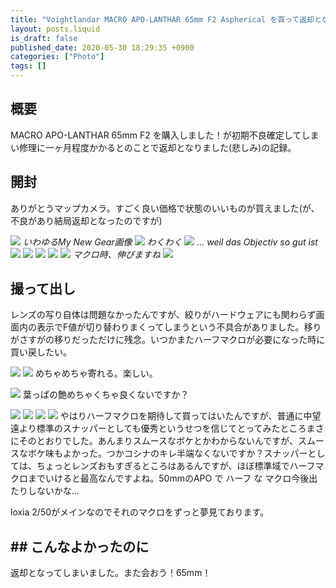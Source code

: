 ```yaml
---
title: "Voightlandar MACRO APO-LANTHAR 65mm F2 Aspherical を買って返却となった"
layout: posts.liquid
is_draft: false
published_date: 2020-05-30 18:29:35 +0900
categories: ["Photo"]
tags: []
---
```


## 概要
MACRO APO-LANTHAR 65mm F2 を購入しました！が初期不良確定してしまい修理に一ヶ月程度かかるとのことで返却となりました(悲しみ)の記録。

## 開封
ありがとうマップカメラ。すごく良い価格で状態のいいものが買えました(が、不良があり結局返却となったのですが)

![](/public/images/2020/05/DSC08912-1024x684.jpg)
_いわゆるMy New Gear画像_
![](/public/images/2020/05/DSC08913-1024x684.jpg)
_わくわく_
![](/public/images/2020/05/DSC08916-1024x684.jpg)
_... weil das Objectiv so gut ist_
![](/public/images/2020/05/DSC08917-1024x684.jpg)
![](/public/images/2020/05/DSC08918-1024x684.jpg)
![](/public/images/2020/05/DSC08919-1024x684.jpg)
![](/public/images/2020/05/DSC08920-1024x684.jpg)
![](/public/images/2020/05/DSC08921-1024x684.jpg)
_マクロ時、伸びますね_
![](/public/images/2020/05/DSC08922-1024x684.jpg)
## 撮って出し
レンズの写り自体は問題なかったんですが、絞りがハードウェアにも関わらず画面内の表示でF値が切り替わりまくってしまうという不具合がありました。移りがさすがの移りだっただけに残念。いつかまたハーフマクロが必要になった時に買い戻したい。

![](/public/images/2020/05/DSC08931-1024x684.jpg)
![](/public/images/2020/05/DSC08932-1024x684.jpg)
めちゃめちゃ寄れる。楽しい。

![](/public/images/2020/05/DSC08938-1024x684.jpg)
葉っぱの艶めちゃくちゃ良くないですか？

![](/public/images/2020/05/DSC08946-1024x684.jpg)
![](/public/images/2020/05/DSC08954-684x1024.jpg)
![](/public/images/2020/05/DSC08977-1024x684.jpg)
![](/public/images/2020/05/DSC08980-1024x684.jpg)
やはりハーフマクロを期待して買ってはいたんですが、普通に中望遠より標準のスナッパーとしても優秀というせつを信じてとってみたところまさにそのとおりでした。あんまりスムースなボケとかわからないんですが、スムースなボケ味もよかった。つかコシナのキレ半端なくないですか？スナッパーとしては、ちょっとレンズおもすぎるところはあるんですが、ほぼ標準域でハーフマクロまでいけると最高なんですよね。50mmのAPO で ハーフ な マクロ今後出たりしないかな...

loxia 2/50がメインなのでそれのマクロをずっと夢見ております。

## ## こんなよかったのに
返却となってしまいました。また会おう！65mm！


